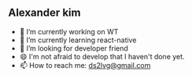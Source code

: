 ## Alexander kim
- 🔭 I’m currently working on WT
- 🌱 I’m currently learning react-native
- 👯 I’m looking for developer friend 
- 😄 I'm not afraid to develop that I haven't done yet.
- 📫 How to reach me: ds2lvg@gmail.com

<!--
**ds2lvg/ds2lvg** is a ✨ _special_ ✨ repository because its `README.md` (this file) appears on your GitHub profile.

Here are some ideas to get you started:

- 🔭 I’m currently working on ...
- 🌱 I’m currently learning ...
- 👯 I’m looking to collaborate on ...
- 🤔 I’m looking for help with ...
- 💬 Ask me about ...
- 📫 How to reach me: ...
- 😄 Pronouns: ...
- ⚡ Fun fact: ...
-->
